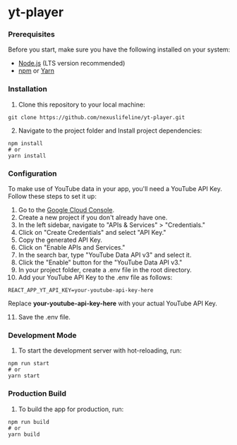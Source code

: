 # yt-player



### Prerequisites

Before you start, make sure you have the following installed on your system:

- [Node.js](https://nodejs.org/) (LTS version recommended)
- [npm](https://www.npmjs.com/) or [Yarn](https://yarnpkg.com/)



### Installation

1. Clone this repository to your local machine:

  ```
  git clone https://github.com/nexuslifeline/yt-player.git
  ```

2. Navigate to the project folder and Install project dependencies:

  ```
  npm install
  # or
  yarn install
  ```

### Configuration

To make use of YouTube data in your app, you'll need a YouTube API Key. Follow these steps to set it up:
1. Go to the [Google Cloud Console](https://console.cloud.google.com/).
2. Create a new project if you don't already have one.
3. In the left sidebar, navigate to "APIs & Services" > "Credentials."
4. Click on "Create Credentials" and select "API Key."
5. Copy the generated API Key.
6. Click on "Enable APIs and Services."
7. In the search bar, type "YouTube Data API v3" and select it.
8. Click the "Enable" button for the "YouTube Data API v3."
9. In your project folder, create a .env file in the root directory.
10. Add your YouTube API Key to the .env file as follows:
  ```
  REACT_APP_YT_API_KEY=your-youtube-api-key-here
  ```
  Replace **your-youtube-api-key-here** with your actual YouTube API Key.


11. Save the .env file.

### Development Mode

1. To start the development server with hot-reloading, run:

  ```
  npm run start
  # or
  yarn start
  ```

### Production Build

1. To build the app for production, run:

  ```
  npm run build
  # or
  yarn build
  ```